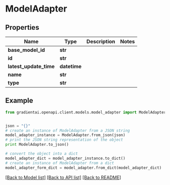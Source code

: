 # ModelAdapter


## Properties
Name | Type | Description | Notes
------------ | ------------- | ------------- | -------------
**base_model_id** | **str** |  | 
**id** | **str** |  | 
**latest_update_time** | **datetime** |  | 
**name** | **str** |  | 
**type** | **str** |  | 

## Example

```python
from gradientai.openapi.client.models.model_adapter import ModelAdapter


json = "{}"
# create an instance of ModelAdapter from a JSON string
model_adapter_instance = ModelAdapter.from_json(json)
# print the JSON string representation of the object
print ModelAdapter.to_json()

# convert the object into a dict
model_adapter_dict = model_adapter_instance.to_dict()
# create an instance of ModelAdapter from a dict
model_adapter_form_dict = model_adapter.from_dict(model_adapter_dict)
```
[[Back to Model list]](../README.md#documentation-for-models) [[Back to API list]](../README.md#documentation-for-api-endpoints) [[Back to README]](../README.md)


